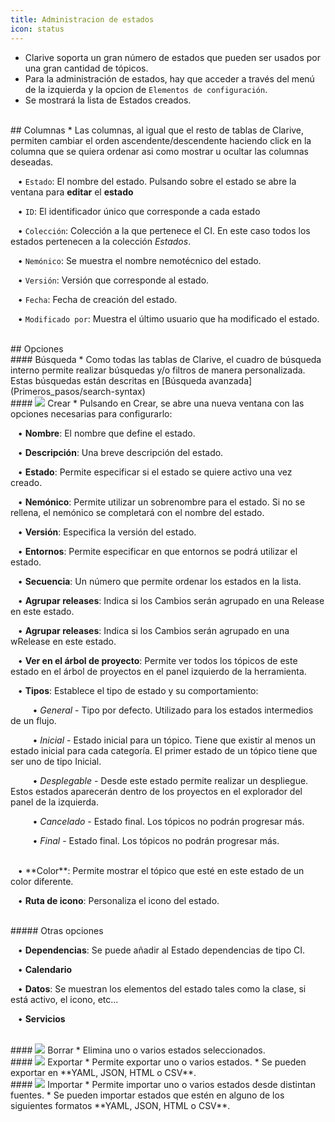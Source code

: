 ```yaml
---
title: Administracion de estados
icon: status
---
```

* Clarive soporta un gran número de estados que pueden ser usados por una gran cantidad de tópicos.
* Para la administración de estados, hay que acceder a través del menú de la izquierda y la opcion de `Elementos de configuración`.
* Se mostrará la lista de Estados creados. 

<br />
## Columnas
* Las columnas, al igual que el resto de tablas de Clarive, permiten cambiar el orden ascendente/descendente haciendo click en la columna que se quiera ordenar asi como mostrar u ocultar las columnas deseadas.<br />

&nbsp; &nbsp;• `Estado`: El nombre del estado. Pulsando sobre el estado se abre la ventana para **editar** el **estado** <br />

&nbsp; &nbsp;• `ID`: El identificador único que corresponde a cada estado <br />

&nbsp; &nbsp;• `Colección`: Colección a la que pertenece el CI. En este caso todos los estados pertenecen a la colección *Estados*. <br />

&nbsp; &nbsp;• `Nemónico`: Se muestra el nombre nemotécnico del estado. <br />

&nbsp; &nbsp;• `Versión`: Versión que corresponde al estado. <br />

&nbsp; &nbsp;• `Fecha`: Fecha de creación del estado. <br />

&nbsp; &nbsp;• `Modificado por`: Muestra el último usuario que ha modificado el estado.



<br />
## Opciones

<br />
#### Búsqueda
* Como todas las tablas de Clarive, el cuadro de búsqueda interno permite realizar búsquedas y/o filtros de manera personalizada. Estas búsquedas están descritas en [Búsqueda avanzada](Primeros_pasos/search-syntax)

<br />
#### <img src="/static/images/icons/add.gif" /> Crear
* Pulsando en Crear, se abre una nueva ventana con las opciones necesarias para configurarlo: <br />

&nbsp; &nbsp;• **Nombre**: El nombre que define el estado.<br />

&nbsp; &nbsp;• **Descripción**: Una breve descripción del estado. <br />

&nbsp; &nbsp;• **Estado**: Permite especificar si el estado se quiere activo una vez creado. <br />

&nbsp; &nbsp;• **Nemónico**: Permite utilizar un sobrenombre para el estado. Si no se rellena, el nemónico se completará con el nombre del estado. <br />

&nbsp; &nbsp;• **Versión**: Especifica la versión del estado. <br />

&nbsp; &nbsp;• **Entornos**: Permite especificar en que entornos se podrá utilizar el estado. <br />

&nbsp; &nbsp;• **Secuencia**: Un número que permite ordenar los estados en la lista. <br />

&nbsp; &nbsp;• **Agrupar releases**: Indica si los Cambios serán agrupado en una Release en este estado. <br />

&nbsp; &nbsp;• **Agrupar releases**: Indica si los Cambios serán agrupado en una wRelease en este estado. <br />

&nbsp; &nbsp;• **Ver en el árbol de proyecto**: Permite ver todos los tópicos de este estado en el árbol de proyectos en el panel izquierdo de la herramienta. 

&nbsp; &nbsp;• **Tipos**: Establece el tipo de estado y su comportamiento: <br />

&nbsp; &nbsp;&nbsp; &nbsp;&nbsp; &nbsp;• *General* - Tipo por defecto. Utilizado para los estados intermedios de un flujo. <br />

&nbsp; &nbsp;&nbsp; &nbsp;&nbsp; &nbsp;• *Inicial* - Estado inicial para un tópico. Tiene que existir al menos un estado inicial para cada categoría. El primer estado de un tópico tiene que ser uno de tipo Inicial. <br />

&nbsp; &nbsp;&nbsp; &nbsp;&nbsp; &nbsp;• *Desplegable* - Desde este estado permite realizar un despliegue. Estos estados aparecerán dentro de los proyectos en el explorador del panel de la izquierda. <br />

&nbsp; &nbsp;&nbsp; &nbsp;&nbsp; &nbsp;• *Cancelado* - Estado final. Los tópicos no podrán progresar más. <br />

&nbsp; &nbsp;&nbsp; &nbsp;&nbsp; &nbsp;• *Final*  - Estado final. Los tópicos no podrán progresar más. <br />

<br />
&nbsp; &nbsp;• **Color**: Permite mostrar el tópico que esté en este estado de un color diferente. <br />

&nbsp; &nbsp;• **Ruta de icono**: Personaliza el icono del estado.


<br />
##### Otras opciones

<br />

&nbsp; &nbsp;• **Dependencias**: Se puede añadir al Estado dependencias de tipo CI. <br />

&nbsp; &nbsp;• **Calendario** <br />

&nbsp; &nbsp;• **Datos**: Se muestran los elementos del estado tales como la clase, si está activo, el icono, etc... <br />

&nbsp; &nbsp;• **Servicios**<br />

<br />
#### <img src="/static/images/icons/delete_.png" /> Borrar
* Elimina uno o varios estados seleccionados.

<br />
#### <img src="/static/images/icons/export.png" /> Exportar
* Permite exportar uno o varios estados. 
* Se pueden exportar en **YAML, JSON, HTML o CSV**.

<br />
#### <img src="/static/images/icons/import.png" /> Importar
* Permite importar uno o varios estados desde distintan fuentes. 
* Se pueden importar estados que estén en alguno de los siguientes formatos **YAML, JSON, HTML o CSV**.